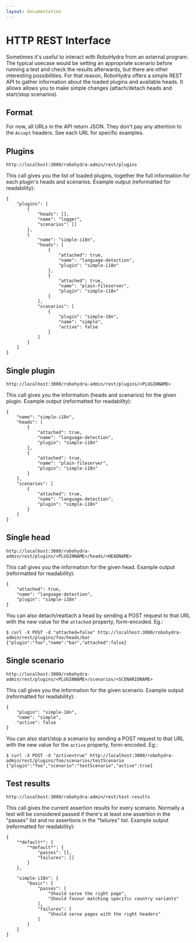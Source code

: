 ```yaml
---
layout: documentation
---
```

HTTP REST Interface
===================

Sometimes it's useful to interact with RoboHydra from an external
program. The typical usecase would be setting an appropriate scenario
before running a test and check the results afterwards, but there are
other interesting possibilities. For that reason, RoboHydra offers a
simple REST API to gather information about the loaded plugins and
available heads. It allows allows you to make simple changes
(attach/detach heads and start/stop scenarios).

Format
------

For now, all URLs in the API return JSON. They don't pay any attention
to the `Accept` headers. See each URL for specific examples.

Plugins
-------

    http://localhost:3000/robohydra-admin/rest/plugins

This call gives you the list of loaded plugins, together the full
information for each plugin's heads and scenarios. Example output
(reformatted for readability):

    {
        "plugins": [
            {
                "heads": [],
                "name": "logger",
                "scenarios": []
            },
            {
                "name": "simple-i18n",
                "heads": [
                    {
                        "attached": true,
                        "name": "language-detection",
                        "plugin": "simple-i18n"
                    },
                    {
                        "attached": true,
                        "name": "plain-fileserver",
                        "plugin": "simple-i18n"
                    }
                ],
                "scenarios": [
                    {
                        "plugin": "simple-18n",
                        "name": "simple",
                        "active": false
                    }
                ]
            }
        ]
    }

Single plugin
-------------

    http://localhost:3000/robohydra-admin/rest/plugins/<PLUGINNAME>

This call gives you the information (heads and scenarios) for the
given plugin. Example output (reformatted for readability):

    {
        "name": "simple-i18n",
        "heads": [
            {
                "attached": true,
                "name": "language-detection",
                "plugin": "simple-i18n"
            },
            {
                "attached": true,
                "name": "plain-fileserver",
                "plugin": "simple-i18n"
            }
        ],
        "scenarios": [
            {
                "attached": true,
                "name": "language-detection",
                "plugin": "simple-i18n"
            }
        ]
    }

Single head
-----------

    http://localhost:3000/robohydra-admin/rest/plugins/<PLUGINNAME>/heads/<HEADNAME>

This call gives you the information for the given head. Example output
(reformatted for readability):

    {
        "attached": true,
        "name": "language-detection",
        "plugin": "simple-i18n"
    }

You can also detach/reattach a head by sending a POST request to that
URL with the new value for the `attached` property, form-encoded. Eg.:

    $ curl -X POST -d "attached=false" http://localhost:3000/robohydra-admin/rest/plugins/foo/heads/bar
    {"plugin":"foo","name":"bar","attached":false}

Single scenario
---------------

    http://localhost:3000/robohydra-admin/rest/plugins/<PLUGINNAME>/scenarios/<SCENARIONAME>

This call gives you the information for the given scenario. Example
output (reformatted for readability):

    {
        "plugin": "simple-18n",
        "name": "simple",
        "active": false
    }

You can also start/stop a scenario by sending a POST request to that
URL with the new value for the `active` property, form-encoded. Eg.:

    $ curl -X POST -d "active=true" http://localhost:3000/robohydra-admin/rest/plugins/foo/scenarios/testScenario
    {"plugin":"foo","scenario":"testScenario","active":true}


Test results
------------

    http://localhost:3000/robohydra-admin/rest/test-results

This call gives the current assertion results for every
scenario. Normally a test will be considered passed if there's at
least one assertion in the "passes" list and no assertions in the
"failures" list. Example output (reformatted for readability):

    {
        "*default*": {
            "*default*": {
                "passes": [],
                "failures": []
            }
        },

        "simple-i18n": {
            "basic": {
                "passes": [
                    "Should serve the right page",
                    "Should favour matching specific country variants"
                ],
                "failures": [
                    "Should serve pages with the right headers"
                ]
            }
        }
    }
